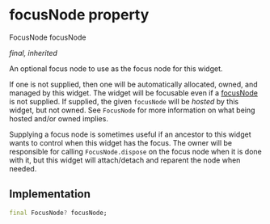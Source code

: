


# focusNode property






FocusNode focusNode
  
_final, inherited_



<p>An optional focus node to use as the focus node for this widget.</p>
<p>If one is not supplied, then one will be automatically allocated, owned,
and managed by this widget. The widget will be focusable even if a
<a href="../../components_modes_toolbar/ModeIconButton/focusNode.md">focusNode</a> is not supplied. If supplied, the given <code>focusNode</code> will be
<em>hosted</em> by this widget, but not owned. See <code>FocusNode</code> for more
information on what being hosted and/or owned implies.</p>
<p>Supplying a focus node is sometimes useful if an ancestor to this widget
wants to control when this widget has the focus. The owner will be
responsible for calling <code>FocusNode.dispose</code> on the focus node when it is
done with it, but this widget will attach/detach and reparent the node
when needed.</p>



## Implementation

```dart
final FocusNode? focusNode;


```







